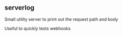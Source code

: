 ## serverlog

Small utility server to print out the request path and body

Useful to quickly tests webhooks